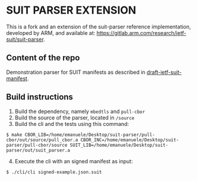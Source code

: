 # SUIT PARSER EXTENSION

This is a fork and an extension of the suit-parser reference implementation, developed by ARM, and available at: https://gitlab.arm.com/research/ietf-suit/suit-parser.

## Content of the repo

Demonstration parser for SUIT manifests as described in [draft-ietf-suit-manifest](https://datatracker.ietf.org/doc/draft-ietf-suit-manifest/).

## Build instructions

1. Build the dependency, namely `mbedtls` and `pull-cbor`
2. Build the source of the parser, located in `/source`
3. Build the cli and the tests using this command: 

```
$ make CBOR_LIB=/home/emanuele/Desktop/suit-parser/pull-cbor/out/source/pull_cbor.a CBOR_INC=/home/emanuele/Desktop/suit-parser/pull-cbor/source SUIT_LIB=/home/emanuele/Desktop/suit-parser/out/suit_parser.a
```

4. Execute the cli with an signed manifest as input:

```
$ ./cli/cli signed-example.json.suit
```
